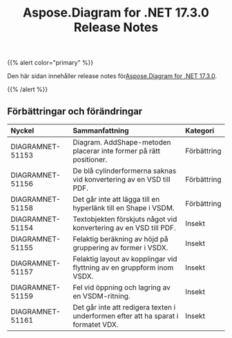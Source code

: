 ﻿---
title: Aspose.Diagram for .NET 17.3.0 Release Notes
type: docs
weight: 100
url: /sv/net/aspose-diagram-for-net-17-3-0-release-notes/
---
{{% alert color="primary" %}} 

 Den här sidan innehåller release notes för[Aspose.Diagram for .NET 17.3.0](https://www.nuget.org/packages/Aspose.Diagram/17.3.0).

{{% /alert %}} 
## **Förbättringar och förändringar**

|**Nyckel**|**Sammanfattning**|**Kategori**|
|:- |:- |:- |
|DIAGRAMNET-51153|Diagram. AddShape-metoden placerar inte former på rätt positioner.|Förbättring|
|DIAGRAMNET-51156|De blå cylinderformerna saknas vid konvertering av en VSD till PDF.|Förbättring|
|DIAGRAMNET-51158|Det går inte att lägga till en hyperlänk till en Shape i VSDM.|Förbättring|
|DIAGRAMNET-51154|Textobjekten förskjuts något vid konvertering av en VSD till PDF.|Insekt|
|DIAGRAMNET-51155|Felaktig beräkning av höjd på gruppering av former i VSDX.|Insekt|
|DIAGRAMNET-51157 |Felaktig layout av kopplingar vid flyttning av en gruppform inom VSDX.|Insekt|
|DIAGRAMNET-51159|Fel vid öppning och lagring av en VSDM-ritning.|Insekt|
|DIAGRAMNET-51161|Det går inte att redigera texten i underformen efter att ha sparat i formatet VDX.|Insekt|


